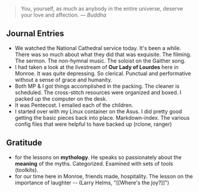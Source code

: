 

> You, yourself, as much as anybody in the entire universe, deserve your love and affection.
> — <cite>Buddha</cite>

## Journal Entries
-  We watched the National Cathedral service today. It's been a while. There was so much about what they did that was exquisite. The filming. The sermon. The non-hymnal music. The soloist on the Gaither song. 
- I had taken a look at the livestream of **Our Lady of Lourdes** here in Monroe. It was quite depressing. So clerical. Punctual and performative without a sense of grace and humanity.
- Both MP & I got things accomplished in the packing. The cleaner is scheduled. The cross-stitch resources were organized and boxed. I packed up the computer on the desk.
- It was Pentecost. I emailed each of the children.
- I started over with my Linux container on the Asus. I did pretty good getting the basic pieces back into place. Markdown-index. The various config files that were helpful to have backed up (rclone, ranger)

## Gratitude
- for the lessons on **mythology**. He speaks so passionately about the **meaning** of the myths. Categorized. Examined with sets of tools (toolkits).
- for our time here in Monroe, friends made, hospitality. The lesson on the importance of laughter -- (Larry Helms, "[[Where's the joy?]]")
